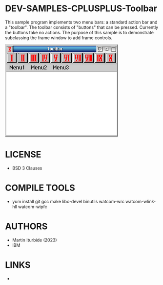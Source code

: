 DEV-SAMPLES-CPLUSPLUS-Toolbar
=============================
This sample program implements two menu bars: a standard action bar and a "toolbar". The toolbar consists of "buttons" that can be pressed. Currently the buttons take no actions. The purpose of this sample is to demonstrate subclassing the frame window to add frame controls.

![Toolbar ScreenShot](/Wiki/Toolbar_001.png)

LICENSE
===============
* BSD 3 Clauses

COMPILE TOOLS
===============
* yum install git gcc make libc-devel binutils watcom-wrc watcom-wlink-hll watcom-wipfc

AUTHORS
===============
* Martin Iturbide (2023)
* IBM

LINKS
===============
* 
